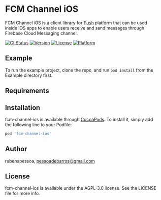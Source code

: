 # FCM Channel iOS

FCM Channel iOS is a client library for [Push](http://push.al) platform that can be used inside iOS apps to enable users receive and send messages through Firebase Cloud Messaging channel.

[![CI Status](http://img.shields.io/travis/rubenspessoa/fcm-channel-ios.svg?style=flat)](https://travis-ci.org/rubenspessoa/fcm-channel-ios)
[![Version](https://img.shields.io/cocoapods/v/fcm-channel-ios.svg?style=flat)](http://cocoapods.org/pods/fcm-channel-ios)
[![License](https://img.shields.io/cocoapods/l/fcm-channel-ios.svg?style=flat)](http://cocoapods.org/pods/fcm-channel-ios)
[![Platform](https://img.shields.io/cocoapods/p/fcm-channel-ios.svg?style=flat)](http://cocoapods.org/pods/fcm-channel-ios)

## Example

To run the example project, clone the repo, and run `pod install` from the Example directory first.

## Requirements

## Installation

fcm-channel-ios is available through [CocoaPods](http://cocoapods.org). To install
it, simply add the following line to your Podfile:

```ruby
pod 'fcm-channel-ios'
```

## Author

rubenspessoa, pessoadebarros@gmail.com

## License

fcm-channel-ios is available under the AGPL-3.0 license. See the LICENSE file for more info.
